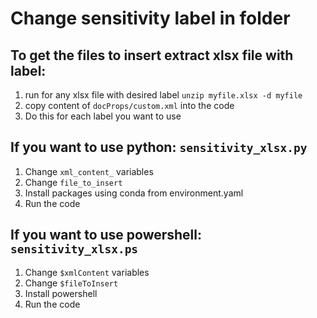 # Change sensitivity label in folder
## To get the files to insert extract  xlsx file with label:

1. run  for any xlsx file with desired label ```unzip myfile.xlsx -d myfile```
2. copy content of ```docProps/custom.xml``` into the code
3. Do this for each label you want to use

## If you want to use python: ```sensitivity_xlsx.py```

1. Change ```xml_content_``` variables
2. Change ```file_to_insert```
3. Install packages using conda from environment.yaml
4. Run the code

## If you want to use powershell: ```sensitivity_xlsx.ps```

1. Change ```$xmlContent``` variables
2. Change ```$fileToInsert```
3. Install powershell
4. Run the code